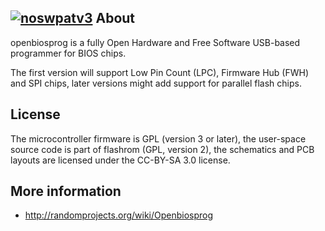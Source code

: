 [![noswpatv3](http://zoobab.wdfiles.com/local--files/start/noupcv3.jpg)](https://ffii.org/donate-now-to-save-europe-from-software-patents-says-ffii/)
About
-----

openbiosprog is a fully Open Hardware and Free Software USB-based programmer
for BIOS chips.

The first version will support Low Pin Count (LPC), Firmware Hub (FWH) and
SPI chips, later versions might add support for parallel flash chips.

License
-------

The microcontroller firmware is GPL (version 3 or later), the user-space
source code is part of flashrom (GPL, version 2), the schematics and PCB
layouts are licensed under the CC-BY-SA 3.0 license.

More information
----------------

* http://randomprojects.org/wiki/Openbiosprog
